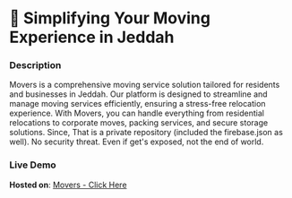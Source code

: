 # 🚚 Simplifying Your Moving Experience in Jeddah

### Description

Movers is a comprehensive moving service solution tailored for residents and businesses in Jeddah. Our platform is designed to streamline and manage moving services efficiently, ensuring a stress-free relocation experience. With Movers, you can handle everything from residential relocations to corporate moves, packing services, and secure storage solutions.
Since, That is a private repository (included the firebase.json as well). No security threat. Even if get's exposed, not the end of world.

### Live Demo

**Hosted on**: [Movers - Click Here](https://movers-8f792.web.app/)
